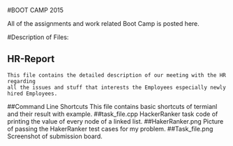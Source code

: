 #BOOT CAMP 2015

All of the assignments and work related Boot Camp is posted here.

#Description of Files:
 
## HR-Report
	
	This file contains the detailed description of our meeting with the HR regarding 
	all the issues and stuff that interests the Employees especially newly hired Employees.
##Command Line Shortcuts
	This file contains basic shortcuts of termianl and their result with example.
##task_file.cpp
	HackerRanker task code of printing the value of every node of a linked list.
##HakerRanker.png
	Picture of passing the HakerRanker test cases for my problem.
##Task_file.png
	Screenshot of submission board.


